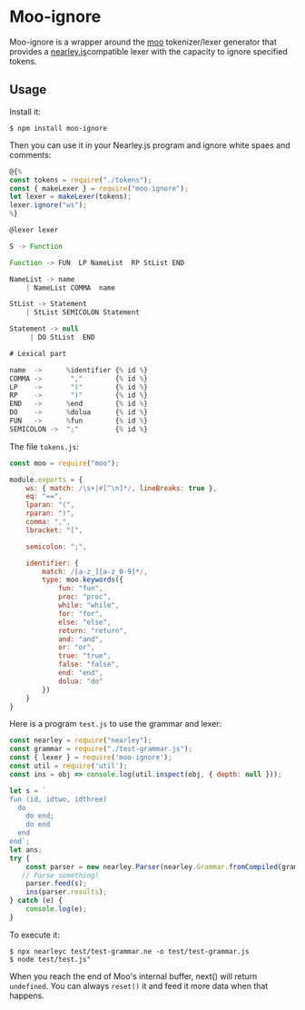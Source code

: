 Moo-ignore
====

Moo-ignore is a wrapper around the [moo](https://www.npmjs.com/package/moo) tokenizer/lexer generator that provides a [nearley.js](https://github.com/hardmath123/nearley)compatible lexer with the capacity to ignore specified tokens.


Usage
-----

Install it: 

```
$ npm install moo-ignore
``` 

Then you can use it in your Nearley.js program and ignore white spaes and comments:


```js
@{%
const tokens = require("./tokens");
const { makeLexer } = require("moo-ignore");
let lexer = makeLexer(tokens);
lexer.ignore("ws");
%}

@lexer lexer

S -> Function  

Function -> FUN  LP NameList  RP StList END  

NameList -> name  
    | NameList COMMA  name 

StList -> Statement   
    | StList SEMICOLON Statement 

Statement -> null  
     | DO StList  END 

# Lexical part

name  ->      %identifier {% id %}
COMMA ->       ","        {% id %}
LP    ->       "("        {% id %}
RP    ->       ")"        {% id %}
END   ->      %end        {% id %}
DO    ->      %dolua      {% id %}
FUN   ->      %fun        {% id %}
SEMICOLON ->  ";"         {% id %}
```

The file `tokens.js`:

```js
const moo = require("moo");

module.exports = {
    ws: { match: /\s+|#[^\n]*/, lineBreaks: true },
    eq: "==",
    lparan: "(",
    rparan: ")",
    comma: ",",
    lbracket: "[",

    semicolon: ";",

    identifier: {
        match: /[a-z_][a-z_0-9]*/,
        type: moo.keywords({
            fun: "fun",
            proc: "proc",
            while: "while",
            for: "for",
            else: "else",
            return: "return",
            and: "and",
            or: "or",
            true: "true",
            false: "false",
            end: "end",
            dolua: "do"
        })
    }
}
```

Here is a program `test.js` to use the grammar and lexer:

```js
const nearley = require("nearley");
const grammar = require("./test-grammar.js");
const { lexer } = require('moo-ignore');
const util = require('util');
const ins = obj => console.log(util.inspect(obj, { depth: null }));

let s = `
fun (id, idtwo, idthree)  
  do  
    do end;
    do end
  end 
end`;
let ans;
try {
    const parser = new nearley.Parser(nearley.Grammar.fromCompiled(grammar));
   // Parse something!
    parser.feed(s);
    ins(parser.results);
} catch (e) {
    console.log(e);
}
```

To execute it:

```
$ npx nearleyc test/test-grammar.ne -o test/test-grammar.js
$ node test/test.js"
```

When you reach the end of Moo's internal buffer, next() will return `undefined`. You can always `reset()` it and feed it more data when that happens.

